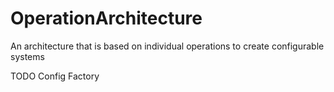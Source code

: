 # OperationArchitecture
An architecture that is based on individual operations to create configurable systems


TODO
Config Factory
